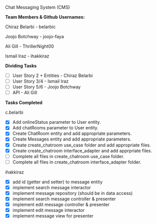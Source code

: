 Chat Messaging System (CMS)

**Team Members & Github Usernames:**

Chiraz Belarbi - belarbic 

Joojo Botchway - joojo-faya 

Ali Gill - ThrillerNight00 

Ismail Iraz - ihakkiraz

**Dividing Tasks**
- [ ] User Story 2 + Entities - Chiraz Belarbi 
- [ ] User Story 3/4 - Ismail Iraz 
- [ ] User Story 5/6 - Joojo Botchway 
- [ ] API - Ali Gill

**Tasks Completed**

c.belarbi
- [x] Add onlineStatus parameter to User entity.
- [x] Add chatRooms parameter to User entity.
- [x] Create ChatRoom entity and add appropriate parameters.
- [x] Create Messages entity and add appropriate parameters.
- [x] Create create_chatroom use_case folder and add appropriate files.
- [x] Create create_chatroom interface_adapter and add apprpriate files.
- [ ] Complete all files in create_chatroom use_case folder.
- [ ] Complete all files in create_chatroom interface_adapter folder.

ihakkiraz
- [X] add id (getter and setter) to message entity
- [X] implement search message interactor
- [X] implement message repository (should be in data access)
- [X] implement search message controller & presenter
- [X] implement edit message controller & presenter
- [X] implement edit message interactor
- [X] implement message view for presenter